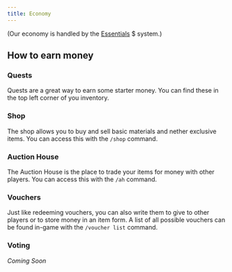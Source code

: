 ```yaml
---
title: Economy
---
```


(Our economy is handled by the [Essentials](https://essentialsx.net/) $ system.)

## How to earn money

### Quests

Quests are a great way to earn some starter money. You can find these in the top left corner of you inventory.

### Shop

The shop allows you to buy and sell basic materials and nether exclusive items. You can access this with the `/shop` command.

### Auction House

The Auction House is the place to trade your items for money with other players. You can access this with the `/ah` command.

### Vouchers

Just like redeeming vouchers, you can also write them to give to other players or to store money in an item form. A list of all possible vouchers can be found in-game with the `/voucher list` command.

### Voting

*Coming Soon*
